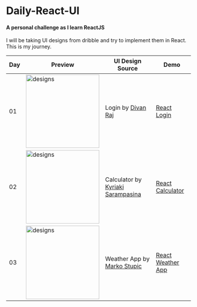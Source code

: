 # Daily-React-UI

#### A personal challenge as I learn ReactJS

I will be taking UI designs from dribble and try to implement them in React. This is my journey.

| Day | Preview | UI Design Source | Demo
| ------ | ------ | ------ | ------ |
| 01 | <img src="https://cdn.dribbble.com/users/692322/screenshots/5449363/gr8_6.png" alt="designs" width="200"/> | Login by [Divan Raj](https://dribbble.com/shots/5449363-Login) | [React Login](https://madebydayo.co/react-ui/01/)
| 02 | <img src="https://cdn.dribbble.com/users/985883/screenshots/4962479/artboard_13.png" alt="designs" width="200"/> | Calculator by [Kyriaki Sarampasina](https://dribbble.com/shots/4962479-Daily-UI-004-Calculator) | [React Calculator](https://madebydayo.co/react-ui/03/)
| 03 | <img src="https://cdn.dribbble.com/users/150724/screenshots/4594119/weather_app_small.png" alt="designs" width="200"/> | Weather App by [Marko Stupic](https://dribbble.com/shots/4594119-Weather-App) | [React Weather App](https://madebydayo.co/react-ui/02/)